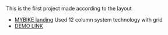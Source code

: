 This is the first project made according to the layout 
- [MYBIKE landing](https://www.figma.com/file/NZQAIydtHo5QkINyGLHNcq/BIKE-New-Version?node-id=0%3A1)
Used 12 column system technology with grid
 - [DEMO LINK](https://konichek1.github.io/layout_MyBike_landing/)

